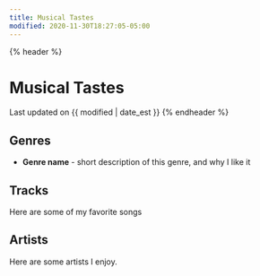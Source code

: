 ```yaml
---
title: Musical Tastes
modified: 2020-11-30T18:27:05-05:00
---
```


{% header %}
# Musical Tastes
Last updated on {{ modified | date_est }}
{% endheader %}

## Genres
- **Genre name** - short description of this genre, and why I like it

## Tracks
Here are some of my favorite songs

## Artists
Here are some artists I enjoy.
